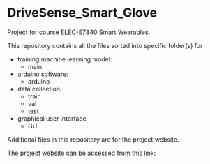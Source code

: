 # DriveSense_Smart_Glove

Project for course ELEC-E7840 Smart Wearables.

This repository contains all the files sorted into specific folder(s) for

- training machine learning model:
  - main
- arduino software:
  - arduino
- data collection:
  - train
  - val
  - test
- graphical user interface
  - GUI

Additional files in this repository are for the project website.

The project website can be accessed from this link: 
